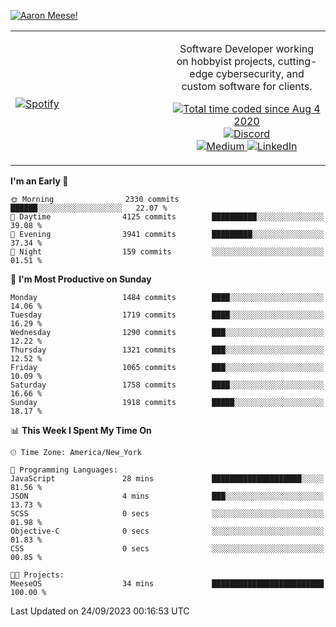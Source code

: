 [![Aaron Meese!](https://user-images.githubusercontent.com/17814535/88975338-a2aabf00-d27f-11ea-963f-8a19608716b4.png)](https://github.com/ajmeese7/readme-ascii "README ASCII")

<!-- Modified from project here: https://github.com/novatorem/novatorem -->
<table width="100%">
  <tr>
  <td width="50%">

&nbsp; <br> [![Spotify](https://ajmeese7.vercel.app/api/spotify)](https://open.spotify.com/user/ajmeese)

  </td>
  <td width="50%">
    <p align="center">
    Software Developer working on hobbyist projects, cutting-edge cybersecurity, and custom software for clients.
    </p>
    <p align="center">
      <a href="https://wakatime.com/@f726891d-3b02-46cd-9b60-e8c59f9e2b14">
        <img src="https://wakatime.com/badge/user/f726891d-3b02-46cd-9b60-e8c59f9e2b14.svg" alt="Total time coded since Aug 4 2020" title="WakaTime" />
      </a>
      <a href="http://link.aaronmeese.com/discord">
        <img src="https://img.shields.io/badge/discord-ajmeese7%234835-369?style=flat-square&logo=discord&logoColor=white&color=purple" alt="Discord" title="Discord">
      </a>
      <br />
      <a href="https://link.aaronmeese.com/medium">
        <img src="https://img.shields.io/badge/medium-ajmeese7-1DB954?style=flat-square&logo=medium&logoColor=white" alt="Medium" title="Medium">
      </a>
      <a href="https://link.aaronmeese.com/linkedin">
        <img src="https://img.shields.io/badge/linkedIn-aaronmeese-1DB954?style=flat-square&logo=linkedin&logoColor=white&color=blue" alt="LinkedIn" title="LinkedIn">
      </a>
    </p>
  </td>

</table>

[//]: <> (The `&nbsp;` is to have Aphelion take up more space)

<!--START_SECTION:waka-->
**I'm an Early 🐤** 

```text
🌞 Morning                2330 commits        ██████░░░░░░░░░░░░░░░░░░░   22.07 % 
🌆 Daytime                4125 commits        ██████████░░░░░░░░░░░░░░░   39.08 % 
🌃 Evening                3941 commits        █████████░░░░░░░░░░░░░░░░   37.34 % 
🌙 Night                  159 commits         ░░░░░░░░░░░░░░░░░░░░░░░░░   01.51 % 
```
📅 **I'm Most Productive on Sunday** 

```text
Monday                   1484 commits        ████░░░░░░░░░░░░░░░░░░░░░   14.06 % 
Tuesday                  1719 commits        ████░░░░░░░░░░░░░░░░░░░░░   16.29 % 
Wednesday                1290 commits        ███░░░░░░░░░░░░░░░░░░░░░░   12.22 % 
Thursday                 1321 commits        ███░░░░░░░░░░░░░░░░░░░░░░   12.52 % 
Friday                   1065 commits        ███░░░░░░░░░░░░░░░░░░░░░░   10.09 % 
Saturday                 1758 commits        ████░░░░░░░░░░░░░░░░░░░░░   16.66 % 
Sunday                   1918 commits        █████░░░░░░░░░░░░░░░░░░░░   18.17 % 
```


📊 **This Week I Spent My Time On** 

```text
🕑︎ Time Zone: America/New_York

💬 Programming Languages: 
JavaScript               28 mins             ████████████████████░░░░░   81.56 % 
JSON                     4 mins              ███░░░░░░░░░░░░░░░░░░░░░░   13.73 % 
SCSS                     0 secs              ░░░░░░░░░░░░░░░░░░░░░░░░░   01.98 % 
Objective-C              0 secs              ░░░░░░░░░░░░░░░░░░░░░░░░░   01.83 % 
CSS                      0 secs              ░░░░░░░░░░░░░░░░░░░░░░░░░   00.85 % 

🐱‍💻 Projects: 
MeeseOS                  34 mins             █████████████████████████   100.00 % 
```


 Last Updated on 24/09/2023 00:16:53 UTC
<!--END_SECTION:waka-->
